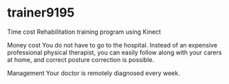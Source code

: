 # trainer9195

Time cost
Rehabilitation training program using Kinect

Money cost
You do not have to go to the hospital.
Instead of an expensive professional physical therapist, you can easily follow along with your carers at home, 
and correct posture correction is possible.

Management
Your doctor is remotely diagnosed every week.
